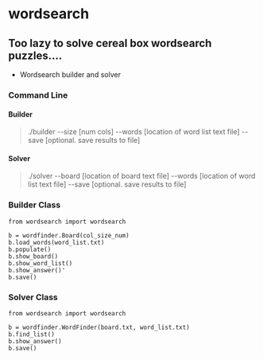 # wordsearch
## Too lazy to solve cereal box wordsearch puzzles....
- Wordsearch builder and solver


### Command Line

#### Builder

> ./builder --size [num cols] --words [location of word list text file] --save [optional. save results to file]

#### Solver

> ./solver --board [location of board text file] --words [location of word list text file] --save [optional. save results to file]

### Builder Class

```
from wordsearch import wordsearch

b = wordfinder.Board(col_size_num)
b.load_words(word_list.txt)
b.populate()
b.show_board()
b.show_word_list()
b.show_answer()'
b.save()
```

### Solver Class

```
from wordsearch import wordsearch

b = wordfinder.WordFinder(board.txt, word_list.txt)
b.find_list()
b.show_answer()
b.save()
```
